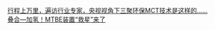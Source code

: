   
[行程上万里，遍访行业专家，央视视角下三聚环保MCT技术是这样的……](http://www.dianyue.me/archives/102/qyky1tyc67we3vzq/)  
[叠合—加氢！MTBE装置“救星”来了](http://www.dianyue.me/archives/102/ayjvk1ugos4nxwdh/)